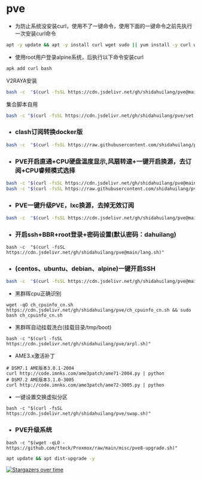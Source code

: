 # pve


- 为防止系统没安装curl，使用不了一键命令，使用下面的一键命令之前先执行一次安装curl命令
```sh
apt -y update && apt -y install curl wget sudo || yum install -y curl wget sudo || apk add curl bash
```

- 使用root用户登录alpine系统，后执行以下命令安装curl
```sh
apk add curl bash
```

V2RAYA安装
```sh
bash -c  "$(curl -fsSL https://cdn.jsdelivr.net/gh/shidahuilang/pve@main/v2raya.sh)"
```
集合脚本自用
```sh
bash -c "$(curl -fsSL https://cdn.jsdelivr.net/gh/shidahuilang/pve/set.sh)"
```
- ### clash订阅转换docker版
```sh
bash -c  "$(curl -fsSL https://raw.githubusercontent.com/shidahuilang/pve/main/docker-clash.sh)"
```
- ### PVE开启直通+CPU硬盘温度显示,风扇转速+一键开启换源，去订阅+CPU睿频模式选择
```sh
bash -c "$(curl -fsSL https://cdn.jsdelivr.net/gh/shidahuilang/pve@main/pve.sh)"
bash -c "$(curl -fsSL https://raw.githubusercontent.com/shidahuilang/pve/main/pve.sh)"
```
- ### PVE一键升级PVE，lxc换源，去掉无效订阅
```sh
bash -c  "$(curl -fsSL https://cdn.jsdelivr.net/gh/shidahuilang/pve@main/pvehy.sh)"
```
- ### 开启ssh+BBR+root登录+密码设置(默认密码：dahuilang)
```
bash -c  "$(curl -fsSL https://cdn.jsdelivr.net/gh/shidahuilang/pve@main/lang.sh)"
```
- ### (centos、ubuntu、debian、alpine)一键开启SSH
```sh
bash -c  "$(curl -fsSL https://cdn.jsdelivr.net/gh/shidahuilang/pve@main/ssh.sh)"
```
- 黑群晖cpu正确识别
```
wget -qO ch_cpuinfo_cn.sh https://cdn.jsdelivr.net/gh/shidahuilang/pve/ch_cpuinfo_cn.sh && sudo bash ch_cpuinfo_cn.sh
```
- 黑群晖自动挂载洗白(挂载目录/tmp/boot)
```
bash -c "$(curl -fsSL https://cdn.jsdelivr.net/gh/shidahuilang/pve/arpl.sh)"
```
- AME3.x激活补丁
```
# DSM7.1 AME版本3.0.1-2004
curl http://code.imnks.com/ame3patch/ame71-2004.py | python
# DSM7.2 AME版本3.1.0-3005
curl http://code.imnks.com/ame3patch/ame72-3005.py | python
```
- 一键设置交换虚拟分区
```
bash -c "$(curl -fsSL https://cdn.jsdelivr.net/gh/shidahuilang/pve/swap.sh)"
```
- ### PVE升级系统
```
bash -c "$(wget -qLO - https://github.com/tteck/Proxmox/raw/main/misc/pve8-upgrade.sh)"
```
```sh
apt update && apt dist-upgrade -y
```
[![Stargazers over time](https://starchart.cc/shidahuilang/pve.svg)](https://starchart.cc/shidahuilang/pve)
